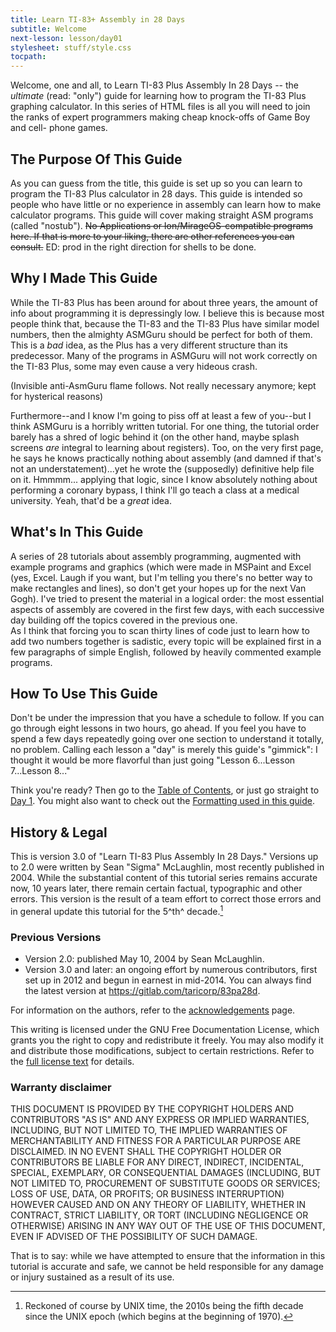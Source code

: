 ```yaml
---
title: Learn TI-83+ Assembly in 28 Days
subtitle: Welcome
next-lesson: lesson/day01
stylesheet: stuff/style.css
tocpath:
---
```


Welcome, one and all, to Learn TI-83 Plus Assembly In 28 Days -- the
_ultimate_ (read: "only") guide for learning how to program the TI-83 Plus
graphing calculator. In this series of HTML files is all you will need to join
the ranks of expert programmers making cheap knock-offs of Game Boy and cell-
phone games.

## The Purpose Of This Guide

As you can guess from the title, this guide is set up so you can learn to
program the TI-83 Plus calculator in 28 days. This guide is intended so people
who have little or no experience in assembly can learn how to make calculator
programs. This guide will cover making straight ASM programs (called
"nostub"). <del>No Applications or Ion/MirageOS-compatible programs here. If
that is more to your liking, there are other references you can consult.</del>
ED: prod in the right direction for shells to be done.

## Why I Made This Guide

While the TI-83 Plus has been around for about three years, the amount of info
about programming it is depressingly low. I believe this is because most
people think that, because the TI-83 and the TI-83 Plus have similar model
numbers, then the almighty ASMGuru should be perfect for both of them. This is
a _bad_ idea, as the Plus has a very different structure than its predecessor.
Many of the programs in ASMGuru will not work correctly on the TI-83 Plus,
some may even cause a very hideous crash.

(Invisible anti-AsmGuru flame follows. Not really necessary anymore; kept for
hysterical reasons)  

Furthermore--and I know I'm going to piss off at least a few of you--but I
think ASMGuru is a horribly written tutorial. For one thing, the tutorial
order barely has a shred of logic behind it (on the other hand, maybe splash
screens _are_ integral to learning about registers). Too, on the very first
page, he says he knows practically nothing about assembly (and damned if
that's not an understatement)...yet he wrote the (supposedly) definitive help
file on it. Hmmmm... applying that logic, since I know absolutely nothing
about performing a coronary bypass, I think I'll go teach a class at a medical
university. Yeah, that'd be a _great_ idea.

## What's In This Guide

A series of 28 tutorials about assembly programming, augmented with example
programs and graphics (which were made in MSPaint and Excel (yes, Excel. Laugh
if you want, but I'm telling you there's no better way to make rectangles and
lines), so don't get your hopes up for the next Van Gogh). I've tried to
present the material in a logical order: the most essential aspects of
assembly are covered in the first few days, with each successive day building
off the topics covered in the previous one.  
As I think that forcing you to scan thirty lines of code just to learn how to
add two numbers together is sadistic, every topic will be explained first in a
few paragraphs of simple English, followed by heavily commented example
programs.

## How To Use This Guide

Don't be under the impression that you have a schedule to follow. If you can
go through eight lessons in two hours, go ahead. If you feel you have to spend
a few days repeatedly going over one section to understand it totally, no
problem. Calling each lesson a "day" is merely this guide's "gimmick": I
thought it would be more flavorful than just going "Lesson 6...Lesson
7...Lesson 8..."

Think you're ready? Then go to the [Table of Contents](lesson/toc.html), or
just go straight to [Day 1](lesson/day01.html). You might also want to check
out the [Formatting used in this guide](ref/format.html).

## History & Legal

This is version 3.0 of "Learn TI-83 Plus Assembly In 28 Days." Versions
up to 2.0 were written by Sean "Sigma" McLaughlin, most recently published
in 2004. While the substantial content of this tutorial series remains
accurate now, 10 years later, there remain certain factual, typographic and
other errors. This version is the result of a team effort to correct those
errors and in general update this tutorial for the 5^th^ decade.[^posix]

### Previous Versions

 * Version 2.0: published May 10, 2004 by Sean McLaughlin.
 * Version 3.0 and later: an ongoing effort by numerous contributors,
   first set up in 2012 and begun in earnest in mid-2014.
   You can always find the latest version at
   <https://gitlab.com/taricorp/83pa28d>.

For information on the authors, refer to the [acknowledgements] page.

This writing is licensed under the GNU Free Documentation License,
which grants you the right to copy and redistribute it freely. You may
also modify it and distribute those modifications, subject to certain
restrictions. Refer to the [full license text][gfdl] for details.

[acknowledgements]: ref/credit.html
[gfdl]: gfdl.html

### Warranty disclaimer

THIS DOCUMENT IS PROVIDED BY THE COPYRIGHT HOLDERS AND CONTRIBUTORS "AS IS" AND
ANY EXPRESS OR IMPLIED WARRANTIES, INCLUDING, BUT NOT LIMITED TO, THE IMPLIED
WARRANTIES OF MERCHANTABILITY AND FITNESS FOR A PARTICULAR PURPOSE ARE
DISCLAIMED. IN NO EVENT SHALL THE COPYRIGHT HOLDER OR CONTRIBUTORS BE LIABLE
FOR ANY DIRECT, INDIRECT, INCIDENTAL, SPECIAL, EXEMPLARY, OR CONSEQUENTIAL
DAMAGES (INCLUDING, BUT NOT LIMITED TO, PROCUREMENT OF SUBSTITUTE GOODS OR
SERVICES; LOSS OF USE, DATA, OR PROFITS; OR BUSINESS INTERRUPTION) HOWEVER
CAUSED AND ON ANY THEORY OF LIABILITY, WHETHER IN CONTRACT, STRICT LIABILITY,
OR TORT (INCLUDING NEGLIGENCE OR OTHERWISE) ARISING IN ANY WAY OUT OF THE USE
OF THIS DOCUMENT, EVEN IF ADVISED OF THE POSSIBILITY OF SUCH DAMAGE.

That is to say: while we have attempted to ensure that the information
in this tutorial is accurate and safe, we cannot be held responsible for
any damage or injury sustained as a result of its use.

[^posix]: Reckoned of course by UNIX time, the 2010s being the fifth decade
since the UNIX epoch (which begins at the beginning of 1970).
